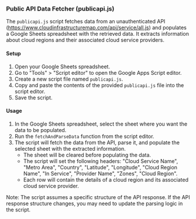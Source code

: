 ### Public API Data Fetcher (publicapi.js)

The `publicapi.js` script fetches data from an unauthenticated API (https://www.cloudinfrastructuremap.com/api/service/all.js) and populates a Google Sheets spreadsheet with the retrieved data. It extracts information about cloud regions and their associated cloud service providers.

#### Setup
1. Open your Google Sheets spreadsheet.
2. Go to "Tools" > "Script editor" to open the Google Apps Script editor.
3. Create a new script file named `publicapi.js`.
4. Copy and paste the contents of the provided `publicapi.js` file into the script editor.
5. Save the script.

#### Usage
1. In the Google Sheets spreadsheet, select the sheet where you want the data to be populated.
2. Run the `fetchAndParseData` function from the script editor.
3. The script will fetch the data from the API, parse it, and populate the selected sheet with the extracted information.
   - The sheet will be cleared before populating the data.
   - The script will set the following headers: "Cloud Service Name", "Metro Area", "Country", "Latitude", "Longitude", "Cloud Region Name", "In Service", "Provider Name", "Zones", "Cloud Region".
   - Each row will contain the details of a cloud region and its associated cloud service provider.

Note: The script assumes a specific structure of the API response. If the API response structure changes, you may need to update the parsing logic in the script.